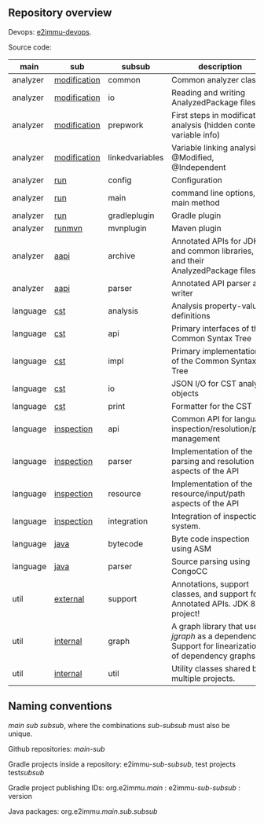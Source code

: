 Repository overview
-------------------

Devops: [e2immu-devops](https://github.com/e2immu/e2immu-devops).

Source code:

| main     | sub                                                             | subsub          | description                    |
|----------|-----------------------------------------------------------------|-----------------|--------------------------------|
| analyzer | [modification](https://github.com/e2immu/analyzer-modification) | common          | Common analyzer classes |
| analyzer | [modification](https://github.com/e2immu/analyzer-modification) | io              | Reading and writing AnalyzedPackage files |
| analyzer | [modification](https://github.com/e2immu/analyzer-modification) | prepwork        | First steps in modification analysis (hidden content, variable info) |
| analyzer | [modification](https://github.com/e2immu/analyzer-modification) | linkedvariables | Variable linking analysis, @Modified, @Independent |
| analyzer | [run](https://github.com/e2immu/analyzer-run)                   | config          | Configuration |
| analyzer | [run](https://github.com/e2immu/analyzer-run)                   | main            | command line options, main method  |
| analyzer | [run](https://github.com/e2immu/analyzer-run)                   | gradleplugin    | Gradle plugin |
| analyzer | [runmvn](https://github.com/e2immu/analyzer-runmvn)             | mvnplugin       | Maven plugin |
| analyzer | [aapi](https://github.com/e2immu/analyzer-aapi)                 | archive         | Annotated APIs for JDK and common libraries, and their AnalyzedPackage files |
| analyzer | [aapi](https://github.com/e2immu/analyzer-aapi)                 | parser          | Annotated API parser and writer  |
| language | [cst](https://github.com/e2immu/language-cst)                   | analysis        | Analysis property-value definitions |
| language | [cst](https://github.com/e2immu/language-cst)                   | api             | Primary interfaces of the Common Syntax Tree |
| language | [cst](https://github.com/e2immu/language-cst)                   | impl            | Primary implementation of the Common Syntax Tree |
| language | [cst](https://github.com/e2immu/language-cst)                   | io              | JSON I/O for CST analysis objects |
| language | [cst](https://github.com/e2immu/language-cst)                   | print           | Formatter for the CST |
| language | [inspection](https://github.com/e2immu/language-inspection)     | api             | Common API for language inspection/resolution/path management |
| language | [inspection](https://github.com/e2immu/language-inspection)     | parser          | Implementation of the parsing and resolution aspects of the API |
| language | [inspection](https://github.com/e2immu/language-inspection)     | resource        | Implementation of the resource/input/path aspects of the API |
| language | [inspection](https://github.com/e2immu/language-inspection)     | integration     | Integration of inspection system. |
| language | [java](https://github.com/e2immu/language-java)                 | bytecode        | Byte code inspection using ASM |
| language | [java](https://github.com/e2immu/language-java)                 | parser          | Source parsing using CongoCC |
| util     | [external](https://github.com/e2immu/util-external)             | support         | Annotations, support classes, and support for Annotated APIs. JDK 8 project! |
| util     | [internal](https://github.com/e2immu/util-internal)             | graph           | A graph library that uses _jgraph_ as a dependency. Support for linearization of dependency graphs. |
| util     | [internal](https://github.com/e2immu/util-internal)             | util            | Utility classes shared by multiple projects. |


Naming conventions
------------------

_main_ _sub_ _subsub_, where the combinations _sub-subsub_ must also be unique.

Github repositories: _main-sub_

Gradle projects inside a repository: e2immu-_sub_-_subsub_, test projects test*subsub*

Gradle project publishing IDs: org.e2immu._main_ : e2immu-_sub-subsub_ : version

Java packages: org.e2immu._main_._sub_._subsub_
